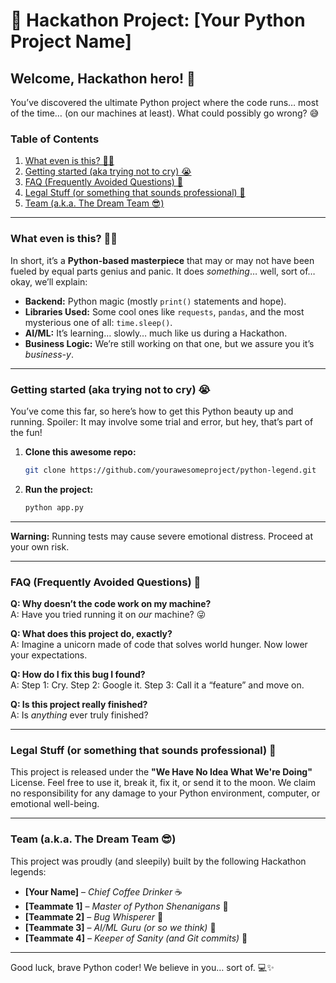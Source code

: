# 🚀 Hackathon Project: **[Your Python Project Name]**

## Welcome, Hackathon hero! 🐍

You’ve discovered the ultimate Python project where the code runs… most of the time… (on our machines at least). What could possibly go wrong? 😅

### Table of Contents
1. [What even is this? 🤷‍♀️](#what-even-is-this)
2. [Getting started (aka trying not to cry) 😭](#getting-started-aka-trying-not-to-cry)
3. [FAQ (Frequently Avoided Questions) 🙈](#faq)
4. [Legal Stuff (or something that sounds professional) 📜](#legal-stuff)
5. [Team (a.k.a. The Dream Team 😎)](#team)

---

### What even is this? 🤷‍♀️

In short, it’s a **Python-based masterpiece** that may or may not have been fueled by equal parts genius and panic. It does *something*… well, sort of… okay, we’ll explain:

- **Backend:** Python magic (mostly `print()` statements and hope).  
- **Libraries Used:** Some cool ones like `requests`, `pandas`, and the most mysterious one of all: `time.sleep()`.  
- **AI/ML:** It’s learning… slowly… much like us during a Hackathon.  
- **Business Logic:** We’re still working on that one, but we assure you it’s *business-y*.

---

### Getting started (aka trying not to cry) 😭

You’ve come this far, so here’s how to get this Python beauty up and running. Spoiler: It may involve some trial and error, but hey, that’s part of the fun!

1. **Clone this awesome repo:**
   ```bash
   git clone https://github.com/yourawesomeproject/python-legend.git
2. **Run the project:**
   ```bash
   python app.py

---

**Warning:** Running tests may cause severe emotional distress. Proceed at your own risk.

---

### FAQ (Frequently Avoided Questions) 🙈

**Q: Why doesn’t the code work on my machine?**  
A: Have you tried running it on *our* machine? 😜

**Q: What does this project do, exactly?**  
A: Imagine a unicorn made of code that solves world hunger. Now lower your expectations.

**Q: How do I fix this bug I found?**  
A: Step 1: Cry. Step 2: Google it. Step 3: Call it a “feature” and move on.

**Q: Is this project really finished?**  
A: Is *anything* ever truly finished?

---

### Legal Stuff (or something that sounds professional) 📜

This project is released under the **"We Have No Idea What We're Doing"** License. Feel free to use it, break it, fix it, or send it to the moon. We claim no responsibility for any damage to your Python environment, computer, or emotional well-being.

---

### Team (a.k.a. The Dream Team 😎)

This project was proudly (and sleepily) built by the following Hackathon legends:

- **[Your Name]** – *Chief Coffee Drinker* ☕
- **[Teammate 1]** – *Master of Python Shenanigans* 🐍
- **[Teammate 2]** – *Bug Whisperer* 🐛
- **[Teammate 3]** – *AI/ML Guru (or so we think)* 🤖
- **[Teammate 4]** – *Keeper of Sanity (and Git commits)* 🧠

---

Good luck, brave Python coder! We believe in you… sort of. 💻✨



